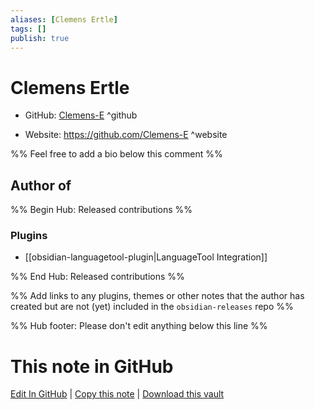 ```yaml
---
aliases: [Clemens Ertle]
tags: []
publish: true
---
```


# Clemens Ertle

- GitHub: [Clemens-E](https://github.com/Clemens-E/) ^github
<!-- - Discord: `@` ^discord-->
- Website: <https://github.com/Clemens-E> ^website
<!-- - [[Publish sites|Publish site]]: <https://> ^publish-->

%% Feel free to add a bio below this comment %%

## Author of

%% Begin Hub: Released contributions %%

### Plugins

- [[obsidian-languagetool-plugin|LanguageTool Integration]]

%% End Hub: Released contributions %%

%% Add links to any plugins, themes or other notes that the author has created but are not (yet) included in the `obsidian-releases` repo %%

<!--
### Unlisted plugins
-->

<!--
### Others
-->

<!--
## Sponsor this author
-->

<!-- - [[GitHub sponsors]]: [Sponsor @Clemens-E on GitHub Sponsors](https://github.com/sponsors/Clemens-E) ^github-sponsor-->
<!-- - [[Buy me a coffee]]: <https://> ^buy-me-a-coffee-->
<!-- - [[PayPal]]: <https://> ^paypal-->
<!-- - [[Patreon]]: <https://> ^patreon-->

<!--
## Follow this author
-->

<!-- - [[YouTube Channels|On YouTube]]: <https://> ^youtube-->
<!-- - Twitter: <https://> ^twitter-->
<!-- - ... -->

%% Hub footer: Please don't edit anything below this line %%

# This note in GitHub

<span class="git-footer">[Edit In GitHub](https://github.dev/obsidian-community/obsidian-hub/blob/main/01%20-%20Community/People/Clemens-E.md "git-hub-edit-note") | [Copy this note](https://raw.githubusercontent.com/obsidian-community/obsidian-hub/main/01%20-%20Community/People/Clemens-E.md "git-hub-copy-note") | [Download this vault](https://github.com/obsidian-community/obsidian-hub/archive/refs/heads/main.zip "git-hub-download-vault") </span>
